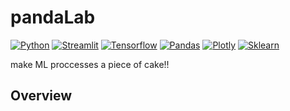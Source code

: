 # pandaLab


[![Python](https://img.shields.io/badge/python-v3.12-yellow)]()
[![Streamlit](https://img.shields.io/badge/streamlit-v1.38-red)]()
[![Tensorflow](https://img.shields.io/badge/tensorflow-v2.18-orange)]()
[![Pandas](https://img.shields.io/badge/pandas-v2.2.2-blue)]()
[![Plotly](https://img.shields.io/badge/plotly-v5.19-green)]()
[![Sklearn](https://img.shields.io/badge/Scikit_Learn-v1.4.2-purple)]()



make ML proccesses a piece of cake!!

## Overview

